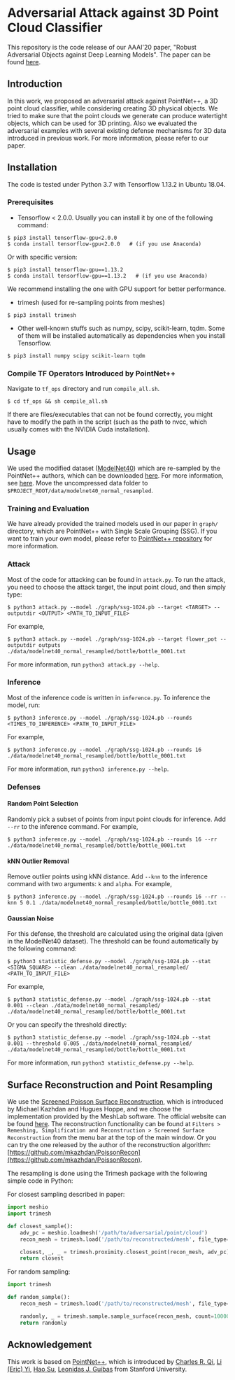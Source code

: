 # Adversarial Attack against 3D Point Cloud Classifier

This repository is the code release of our AAAI'20 paper,
"Robust Adversarial Objects against Deep Learning Models".
The paper can be found [here](http://jin.ece.ufl.edu/papers/AAAI2020_PointNet_CR.pdf).

## Introduction

In this work, we proposed an adversarial attack against PointNet++, a 3D point
cloud classifier, while considering creating 3D physical objects. We tried to
make sure that the point clouds we generate can produce watertight objects,
which can be used for 3D printing. Also we evaluated the adversarial examples with
several existing defense mechanisms for 3D data introduced in previous work.
For more information, please refer to our paper.

## Installation

The code is tested under Python 3.7 with Tensorflow 1.13.2 in Ubuntu 18.04.

### Prerequisites

- Tensorflow < 2.0.0. Usually you can install it by one of the following command:
```
$ pip3 install tensorflow-gpu<2.0.0
$ conda install tensorflow-gpu<2.0.0   # (if you use Anaconda)
```
Or with specific version:
```
$ pip3 install tensorflow-gpu==1.13.2
$ conda install tensorflow-gpu==1.13.2   # (if you use Anaconda)
```
We recommend installing the one with GPU support for better performance.

- trimesh (used for re-sampling points from meshes)
```
$ pip3 install trimesh
```

- Other well-known stuffs such as numpy, scipy, scikit-learn, tqdm. Some of them will be installed
  automatically as dependencies when you install Tensorflow.
```
$ pip3 install numpy scipy scikit-learn tqdm
```

### Compile TF Operators Introduced by PointNet++

Navigate to `tf_ops` directory and run `compile_all.sh`.
```
$ cd tf_ops && sh compile_all.sh
```

If there are files/executables that can not be found correctly, you might have to modify the
path in the script (such as the path to nvcc, which usually
comes with the NVIDIA Cuda installation).

## Usage

We used the modified dataset ([ModelNet40](https://modelnet.cs.princeton.edu/)) 
which are re-sampled by the PointNet++ authors, which can
be downloaded [here](https://shapenet.cs.stanford.edu/media/modelnet40_normal_resampled.zip).
For more information, see [here](https://github.com/charlesq34/pointnet2#shape-classification).
Move the uncompressed data folder to `$PROJECT_ROOT/data/modelnet40_normal_resampled`.

### Training and Evaluation
We have already provided the trained models used in our paper in `graph/` directory, which are
PointNet++ with Single Scale Grouping (SSG). If you want to train your own model, please refer to
[PointNet++ repository](https://github.com/charlesq34/pointnet2#usage) for more information.

### Attack

Most of the code for attacking can be found in `attack.py`. To run the attack,
you need to choose the attack target, the input point cloud, and then simply type:
```
$ python3 attack.py --model ./graph/ssg-1024.pb --target <TARGET> --outputdir <OUTPUT> <PATH_TO_INPUT_FILE>
```

For example,
```
$ python3 attack.py --model ./graph/ssg-1024.pb --target flower_pot --outputdir outputs ./data/modelnet40_normal_resampled/bottle/bottle_0001.txt
```

For more information, run `python3 attack.py --help`.

### Inference

Most of the inference code is written in `inference.py`. To inference the model,
run:
```
$ python3 inference.py --model ./graph/ssg-1024.pb --rounds <TIMES_TO_INFERENCE> <PATH_TO_INPUT_FILE>
```

For example,
```
$ python3 inference.py --model ./graph/ssg-1024.pb --rounds 16 ./data/modelnet40_normal_resampled/bottle/bottle_0001.txt
```

For more information, run `python3 inference.py --help`.

### Defenses

#### Random Point Selection
Randomly pick a subset of points from input point clouds for inference. Add `--rr` to the inference command.
For example,
```
$ python3 inference.py --model ./graph/ssg-1024.pb --rounds 16 --rr ./data/modelnet40_normal_resampled/bottle/bottle_0001.txt
```

#### kNN Outlier Removal
Remove outlier points using kNN distance. Add `--knn` to the inference command with two arguments: `k` and `alpha`.
For example,
```
$ python3 inference.py --model ./graph/ssg-1024.pb --rounds 16 --rr --knn 5 0.1 ./data/modelnet40_normal_resampled/bottle/bottle_0001.txt
```

#### Gaussian Noise
For this defense, the threshold are calculated using the original data (given in the ModelNet40 dataset).
The threshold can be found automatically by the following command:
```
$ python3 statistic_defense.py --model ./graph/ssg-1024.pb --stat <SIGMA_SQUARE> --clean ./data/modelnet40_normal_resampled/ <PATH_TO_INPUT_FILE>
```

For example,
```
$ python3 statistic_defense.py --model ./graph/ssg-1024.pb --stat 0.001 --clean ./data/modelnet40_normal_resampled/ ./data/modelnet40_normal_resampled/bottle/bottle_0001.txt
```

Or you can specify the threshold directly:
```
$ python3 statistic_defense.py --model ./graph/ssg-1024.pb --stat 0.001 --threshold 0.005 ./data/modelnet40_normal_resampled/ ./data/modelnet40_normal_resampled/bottle/bottle_0001.txt
```

For more information, run `python3 statistic_defense.py --help`.

## Surface Reconstruction and Point Resampling
We use the [Screened Poisson Surface Reconstruction](http://www.cs.jhu.edu/~misha/MyPapers/ToG13.pdf),
which is introduced by Michael Kazhdan and Hugues Hoppe, and we choose the implementation provided by
the MeshLab software. The official website can be found [here](http://www.meshlab.net/).
The reconstruction functionality can be found at `Filters > Remeshing, Simplification and Reconstruction > Screened Surface Reconstruction`
from the menu bar at the top of the main window. Or you can try the one released by the author of the reconstruction algorithm:
[https://github.com/mkazhdan/PoissonRecon](https://github.com/mkazhdan/PoissonRecon).

The resampling is done using the Trimesh package with the following simple code in Python:

For closest sampling described in paper:
```python
import meshio
import trimesh

def closest_sample():
    adv_pc = meshio.loadmesh('/path/to/adversarial/point/cloud')
    recon_mesh = trimesh.load('/path/to/reconstructed/mesh', file_type='ply')  # Change file_type if necessary

    closest, _, _ = trimesh.proximity.closest_point(recon_mesh, adv_pc)
    return closest
```

For random sampling:
```python
import trimesh

def random_sample():
    recon_mesh = trimesh.load('/path/to/reconstructed/mesh', file_type='ply')  # Change file_type if necessary

    randomly, _ = trimesh.sample.sample_surface(recon_mesh, count=10000)
    return randomly
```

## Acknowledgement

This work is based on [PointNet++](https://github.com/charlesq34/pointnet2),
which is introduced by
<a href="http://charlesrqi.com" target="_blank">Charles R. Qi</a>,
<a href="http://stanford.edu/~ericyi">Li (Eric) Yi</a>,
<a href="http://ai.stanford.edu/~haosu/" target="_blank">Hao Su</a>,
<a href="http://geometry.stanford.edu/member/guibas/" target="_blank">Leonidas J. Guibas</a>
from Stanford University.
